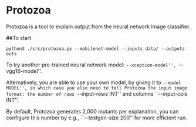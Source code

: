 # Protozoa

Protozoa is a tool to explain output from the neural network image classifier.

##To start

```
python3 ./src/protozoa.py --mobilenet-model --inputs data/ --outputs outs
```

To try another pre-trained neural network model: ``--xception-model'', ``--vgg16-model''.

Alternatively, you are able to use your own model, by giving it to ``--model MODEL'',
in which case you also need to tell Protozoa the input image format: the number of rows ``--input-rows INT'' and columns ``--input-cols INT''.

By default, Protozoa generates 2,000 mutants per explanation, you can configure this number by e.g., ``--testgen-size 200'' for more efficient run.

